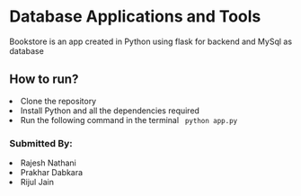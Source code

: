 # Database Applications and Tools 
Bookstore is an app created in Python using flask for backend and MySql as database

## How to run?
<li> Clone the repository
<li> Install Python and all the dependencies required 
<li> Run the following command in the terminal <code> python app.py </code>
  
### Submitted By:
  <li>Rajesh Nathani
    <li>Prakhar Dabkara
      <li>Rijul Jain
